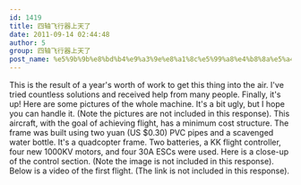 ```yaml
---
id: 1419
title: 四轴飞行器上天了
date: 2011-09-14 02:44:48
author: 5
group: 四轴飞行器上天了
post_name: %e5%9b%9b%e8%bd%b4%e9%a3%9e%e8%a1%8c%e5%99%a8%e4%b8%8a%e5%a4%a9%e4%ba%86
---
```


This is the result of a year's worth of work to get this thing into the air.  I've tried countless solutions and received help from many people.  Finally, it's up! Here are some pictures of the whole machine.  It's a bit ugly, but I hope you can handle it.  (Note the pictures are not included in this response). This aircraft, with the goal of achieving flight, has a minimum cost structure.  The frame was built using two yuan (US $0.30) PVC pipes and a scavenged water bottle. It's a quadcopter frame.  Two batteries, a KK flight controller, four new 1000KV motors, and four 30A ESCs were used. Here is a close-up of the control section. (Note the image is not included in this response).  Below is a video of the first flight.  (The link is not included in this response).